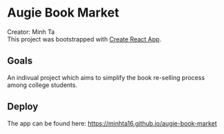 # Augie Book Market
Creator: Minh Ta  
This project was bootstrapped with [Create React App](https://github.com/facebook/create-react-app).

## Goals

An indivual project which aims to simplify the book re-selling process among college students.

## Deploy
The app can be found here: https://minhta16.github.io/augie-book-market
